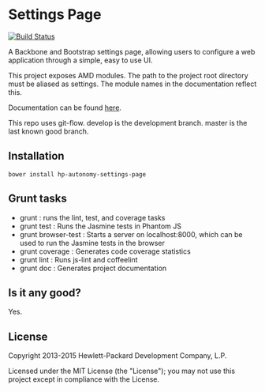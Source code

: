 # Settings Page

[![Build Status](https://travis-ci.org/hpautonomy/settings-page.svg?branch=master)](https://travis-ci.org/hpautonomy/settings-page)

A Backbone and Bootstrap settings page, allowing users to configure a web application through a simple, easy to use UI.

This project exposes AMD modules. The path to the project root directory must be aliased as settings. The module names
in the documentation reflect this.

Documentation can be found [here](http://hpautonomy.github.io/settings-page).

This repo uses git-flow. develop is the development branch. master is the last known good branch.

## Installation

    bower install hp-autonomy-settings-page

## Grunt tasks
* grunt : runs the lint, test, and coverage tasks
* grunt test : Runs the Jasmine tests in Phantom JS
* grunt browser-test : Starts a server on localhost:8000, which can be used to run the Jasmine tests in the browser
* grunt coverage : Generates code coverage statistics
* grunt lint : Runs js-lint and coffeelint
* grunt doc : Generates project documentation

## Is it any good?
Yes.

## License
Copyright 2013-2015 Hewlett-Packard Development Company, L.P.

Licensed under the MIT License (the "License"); you may not use this project except in compliance with the License.
